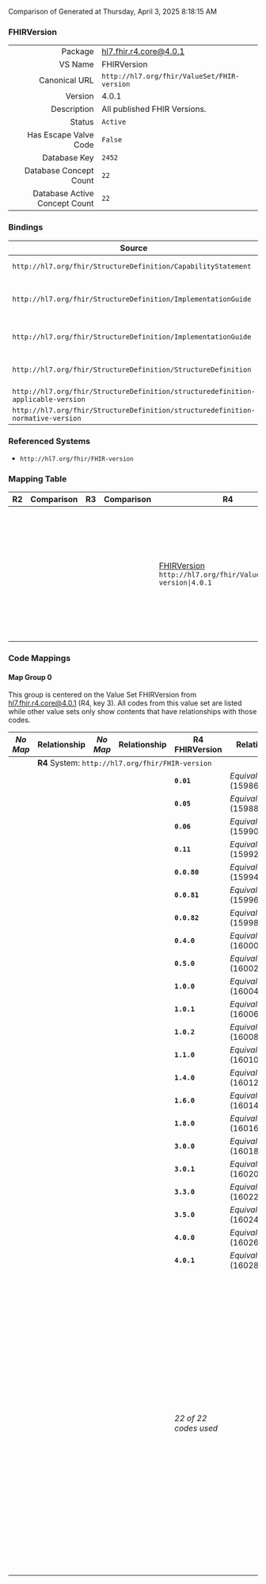 Comparison of 
Generated at Thursday, April 3, 2025 8:18:15 AM

### FHIRVersion

|      |     |
| ---: | --- |
| Package | hl7.fhir.r4.core@4.0.1 |
| VS Name | FHIRVersion |
| Canonical URL | `http://hl7.org/fhir/ValueSet/FHIR-version` |
| Version | 4.0.1 |
| Description | All published FHIR Versions. |
| Status | `Active` |
| Has Escape Valve Code | `False` |
| Database Key | `2452` |
| Database Concept Count | `22` |
| Database Active Concept Count | `22` |
### Bindings

| Source | Element | Binding | Strength | Element Short |
| ------ | ------- | ------- | -------- | ------------- |
| `http://hl7.org/fhir/StructureDefinition/CapabilityStatement` | `CapabilityStatement.fhirVersion` | `http://hl7.org/fhir/ValueSet/FHIR-version\|4.0.1` | `Required` | FHIR Version the system supports |
| `http://hl7.org/fhir/StructureDefinition/ImplementationGuide` | `ImplementationGuide.fhirVersion` | `http://hl7.org/fhir/ValueSet/FHIR-version\|4.0.1` | `Required` | FHIR Version(s) this Implementation Guide targets |
| `http://hl7.org/fhir/StructureDefinition/ImplementationGuide` | `ImplementationGuide.definition.resource.fhirVersion` | `http://hl7.org/fhir/ValueSet/FHIR-version\|4.0.1` | `Required` | Versions this applies to (if different to IG) |
| `http://hl7.org/fhir/StructureDefinition/StructureDefinition` | `StructureDefinition.fhirVersion` | `http://hl7.org/fhir/ValueSet/FHIR-version\|4.0.1` | `Required` | FHIR Version this StructureDefinition targets |
| `http://hl7.org/fhir/StructureDefinition/structuredefinition-applicable-version` | `Extension.value[x]` | `http://hl7.org/fhir/ValueSet/FHIR-version\|4.0.1` | `Required` | Value of extension |
| `http://hl7.org/fhir/StructureDefinition/structuredefinition-normative-version` | `Extension.value[x]` | `http://hl7.org/fhir/ValueSet/FHIR-version\|4.0.1` | `Required` | Value of extension |

### Referenced Systems

* `http://hl7.org/fhir/FHIR-version`
### Mapping Table

| R2 | Comparison | R3 | Comparison | R4 | Comparison | R4B | Comparison | R5
| --- | --- | --- | --- | --- | --- | --- | --- | ---
| | | | | [FHIRVersion](/docs/R4/ValueSets/FHIRVersion.md)<br/> `http://hl7.org/fhir/ValueSet/FHIR-version\|4.0.1` | →→→→→→→<br/>`SourceIsNarrowerThanTarget`<br/>- DBKey: `1509`<br/>- Reviewed: `n/a`<br/>- By: `n/a`<br/>→→→→→→→<hr/>←←←←←←←<br/>`SourceIsBroaderThanTarget`<br/>- DBKey: `1510`<br/>- Reviewed: `n/a`<br/>- By: `n/a`<br/>←←←←←←←| [FHIRVersion](/docs/R4B/ValueSets/FHIRVersion.md)<br/> `http://hl7.org/fhir/ValueSet/FHIR-version\|4.3.0` | →→→→→→→<br/>`SourceIsNarrowerThanTarget`<br/>- DBKey: `808`<br/>- Reviewed: `n/a`<br/>- By: `n/a`<br/>→→→→→→→<hr/>←←←←←←←<br/>`SourceIsBroaderThanTarget`<br/>- DBKey: `1069`<br/>- Reviewed: `n/a`<br/>- By: `n/a`<br/>←←←←←←←| [FHIRVersion](/docs/R5/ValueSets/FHIRVersion.md)<br/> `http://hl7.org/fhir/ValueSet/FHIR-version\|5.0.0` 

### Code Mappings


#### Map Group 0

This group is centered on the Value Set FHIRVersion from hl7.fhir.r4.core@4.0.1 (R4, key 3).
All codes from this value set are listed while other value sets only show contents that have relationships with those codes.

| *No Map* | Relationship | *No Map* | Relationship | R4 FHIRVersion| Relationship | [R4B FHIRVersion](/docs/R4B/ValueSets/FHIRVersion.md)| Relationship | [R5 FHIRVersion](/docs/R5/ValueSets/FHIRVersion.md)
| --- | --- | --- | --- | --- | --- | --- | --- | ---
| <td colspan="8">**R4** System: `http://hl7.org/fhir/FHIR-version`
| | | | | **`0.01`**| _Equivalent_ <br/>(15986/15987)| `0.01`| _Equivalent_ <br/>(7634/9893)| `0.01`
| | | | | **`0.05`**| _Equivalent_ <br/>(15988/15989)| `0.05`| _Equivalent_ <br/>(7629/9894)| `0.05`
| | | | | **`0.06`**| _Equivalent_ <br/>(15990/15991)| `0.06`| _Equivalent_ <br/>(7627/9895)| `0.06`
| | | | | **`0.11`**| _Equivalent_ <br/>(15992/15993)| `0.11`| _Equivalent_ <br/>(7622/9896)| `0.11`
| | | | | **`0.0.80`**| _Equivalent_ <br/>(15994/15995)| `0.0.80`| _Equivalent_ <br/>(7639/9890)| `0.0.80`
| | | | | **`0.0.81`**| _Equivalent_ <br/>(15996/15997)| `0.0.81`| _Equivalent_ <br/>(7638/9891)| `0.0.81`
| | | | | **`0.0.82`**| _Equivalent_ <br/>(15998/15999)| `0.0.82`| _Equivalent_ <br/>(7636/9892)| `0.0.82`
| | | | | **`0.4.0`**| _Equivalent_ <br/>(16000/16001)| `0.4.0`| _Equivalent_ <br/>(7619/9898)| `0.4.0`
| | | | | **`0.5.0`**| _Equivalent_ <br/>(16002/16003)| `0.5.0`| _Equivalent_ <br/>(7620/9900)| `0.5.0`
| | | | | **`1.0.0`**| _Equivalent_ <br/>(16004/16005)| `1.0.0`| _Equivalent_ <br/>(7642/9902)| `1.0.0`
| | | | | **`1.0.1`**| _Equivalent_ <br/>(16006/16007)| `1.0.1`| _Equivalent_ <br/>(7643/9903)| `1.0.1`
| | | | | **`1.0.2`**| _Equivalent_ <br/>(16008/16009)| `1.0.2`| _Equivalent_ <br/>(7645/9904)| `1.0.2`
| | | | | **`1.1.0`**| _Equivalent_ <br/>(16010/16011)| `1.1.0`| _Equivalent_ <br/>(7644/9906)| `1.1.0`
| | | | | **`1.4.0`**| _Equivalent_ <br/>(16012/16013)| `1.4.0`| _Equivalent_ <br/>(7637/9908)| `1.4.0`
| | | | | **`1.6.0`**| _Equivalent_ <br/>(16014/16015)| `1.6.0`| _Equivalent_ <br/>(7640/9910)| `1.6.0`
| | | | | **`1.8.0`**| _Equivalent_ <br/>(16016/16017)| `1.8.0`| _Equivalent_ <br/>(7641/9912)| `1.8.0`
| | | | | **`3.0.0`**| _Equivalent_ <br/>(16018/16019)| `3.0.0`| _Equivalent_ <br/>(7628/9914)| `3.0.0`
| | | | | **`3.0.1`**| _Equivalent_ <br/>(16020/16021)| `3.0.1`| _Equivalent_ <br/>(7631/9915)| `3.0.1`
| | | | | **`3.3.0`**| _Equivalent_ <br/>(16022/16023)| `3.3.0`| _Equivalent_ <br/>(7633/9918)| `3.3.0`
| | | | | **`3.5.0`**| _Equivalent_ <br/>(16024/16025)| `3.5.0`| _Equivalent_ <br/>(7630/9920)| `3.5.0`
| | | | | **`4.0.0`**| _Equivalent_ <br/>(16026/16027)| `4.0.0`| _Equivalent_ <br/>(7624/9922)| `4.0.0`
| | | | | **`4.0.1`**| _Equivalent_ <br/>(16028/16029)| `4.0.1`| _Equivalent_ <br/>(7625/9923)| `4.0.1`
| | | | | *22 of 22 codes used* | | *22 of 27 codes used* <br/>remaining codes:<br/>`3.0.2`, `4.1.0`, `4.3.0`, `4.3.0-cibuild`, `4.3.0-snapshot1`| | *22 of 57 codes used* <br/>remaining codes:<br/>`0.0`, `0.4`, `0.5`, `1.0`, `1.1`, `1.4`, `1.6`, `1.8`, `3.0`, `3.0.2`, `3.3`, `3.5`, `4.0`, `4.1`, `4.1.0`, `4.2`, `4.2.0`, `4.3`, `4.3.0`, `4.3.0-cibuild`, `4.3.0-snapshot1`, `4.4`, `4.4.0`, `4.5`, `4.5.0`, `4.6`, `4.6.0`, `5.0`, `5.0.0`, `5.0.0-ballot`, `5.0.0-cibuild`, `5.0.0-draft-final`, `5.0.0-snapshot1`, `5.0.0-snapshot2`, `5.0.0-snapshot3`

